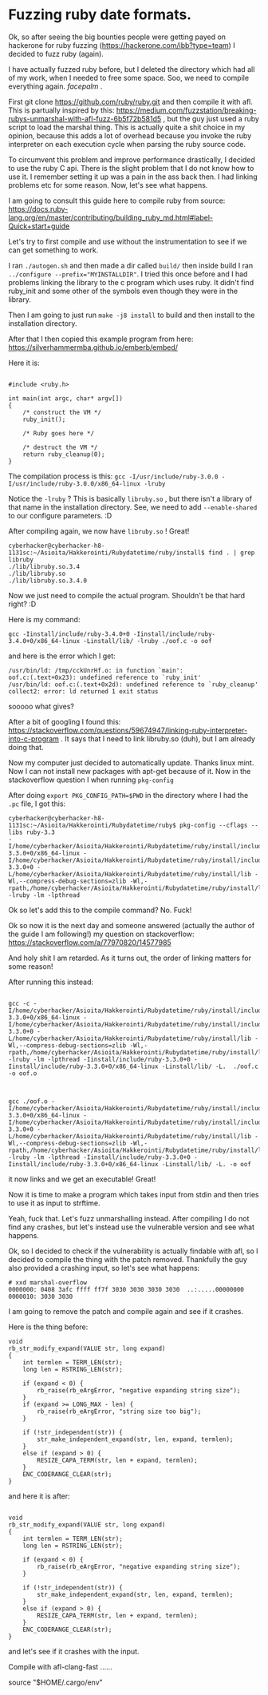 
# Fuzzing ruby date formats.

Ok, so after seeing the big bounties people were getting payed on hackerone for ruby fuzzing (https://hackerone.com/ibb?type=team) I decided to fuzz ruby (again).

I have actually fuzzed ruby before, but I deleted the directory which had all of my work, when I needed to free some space. Soo, we need to compile everything again. *facepalm* .

First git clone https://github.com/ruby/ruby.git and then compile it with afl. This is partually inspired by this: https://medium.com/fuzzstation/breaking-rubys-unmarshal-with-afl-fuzz-6b5f72b581d5 , but the guy just used a ruby script to load the marshal thing. This is actually quite a shit choice in my opinion, because this adds a lot of overhead because you invoke the ruby interpreter on each execution cycle when parsing the ruby source code.

To circumvent this problem and improve performance drastically, I decided to use the ruby C api. There is the slight problem that I do not know how to use it. I remember setting it up was a pain in the ass back then. I had linking problems etc for some reason. Now, let's see what happens.

I am going to consult this guide here to compile ruby from source: https://docs.ruby-lang.org/en/master/contributing/building_ruby_md.html#label-Quick+start+guide

Let's try to first compile and use without the instrumentation to see if we can get something to work.

I ran `./autogen.sh` and then made a dir called `build/` then inside build I ran `../configure --prefix="MYINSTALLDIR"`. I tried this once before and I had problems linking the library to the c program which uses ruby. It didn't find ruby_init and some other of the symbols even though they were in the library.

Then I am going to just run `make -j8 install` to build and then install to the installation directory.

After that I then copied this example program from here: https://silverhammermba.github.io/emberb/embed/

Here it is:

```

#include <ruby.h>

int main(int argc, char* argv[])
{
	/* construct the VM */
	ruby_init();

	/* Ruby goes here */

	/* destruct the VM */
	return ruby_cleanup(0);
}

```

The compilation process is this: `gcc -I/usr/include/ruby-3.0.0 -I/usr/include/ruby-3.0.0/x86_64-linux -lruby`

Notice the `-lruby` ? This is basically `libruby.so` , but there isn't a library of that name in the installation directory. See, we need to add `--enable-shared` to our configure parameters. :D

After compiling again, we now have `libruby.so` ! Great!

```
cyberhacker@cyberhacker-h8-1131sc:~/Asioita/Hakkerointi/Rubydatetime/ruby/install$ find . | grep libruby
./lib/libruby.so.3.4
./lib/libruby.so
./lib/libruby.so.3.4.0

```


Now we just need to compile the actual program. Shouldn't be that hard right? :D

Here is my command:

```
gcc -Iinstall/include/ruby-3.4.0+0 -Iinstall/include/ruby-3.4.0+0/x86_64-linux -Linstall/lib/ -lruby ./oof.c -o oof
```

and here is the error which I get:

```
/usr/bin/ld: /tmp/cckUnrHf.o: in function `main':
oof.c:(.text+0x23): undefined reference to `ruby_init'
/usr/bin/ld: oof.c:(.text+0x2d): undefined reference to `ruby_cleanup'
collect2: error: ld returned 1 exit status

```

sooooo what gives?

After a bit of googling I found this: https://stackoverflow.com/questions/59674947/linking-ruby-interpreter-into-c-program . It says that I need to link libruby.so (duh), but I am already doing that.

Now my computer just decided to automatically update. Thanks linux mint. Now I can not install new packages with apt-get because of it. Now in the stackoverflow question I when running `pkg-config `

After doing `export PKG_CONFIG_PATH=$PWD` in the directory where I had the `.pc` file, I got this:

```
cyberhacker@cyberhacker-h8-1131sc:~/Asioita/Hakkerointi/Rubydatetime/ruby$ pkg-config --cflags --libs ruby-3.3
-I/home/cyberhacker/Asioita/Hakkerointi/Rubydatetime/ruby/install/include/ruby-3.3.0+0/x86_64-linux -I/home/cyberhacker/Asioita/Hakkerointi/Rubydatetime/ruby/install/include/ruby-3.3.0+0 -L/home/cyberhacker/Asioita/Hakkerointi/Rubydatetime/ruby/install/lib -Wl,--compress-debug-sections=zlib -Wl,-rpath,/home/cyberhacker/Asioita/Hakkerointi/Rubydatetime/ruby/install/lib -lruby -lm -lpthread
```

Ok so let's add this to the compile command? No. Fuck!

Ok so now it is the next day and someone answered (actually the author of the guide I am following!) my question on stackoverflow: https://stackoverflow.com/a/77970820/14577985

And holy shit I am retarded. As it turns out, the order of linking matters for some reason!

After running this instead: 

```

gcc -c -I/home/cyberhacker/Asioita/Hakkerointi/Rubydatetime/ruby/install/include/ruby-3.3.0+0/x86_64-linux -I/home/cyberhacker/Asioita/Hakkerointi/Rubydatetime/ruby/install/include/ruby-3.3.0+0 -L/home/cyberhacker/Asioita/Hakkerointi/Rubydatetime/ruby/install/lib -Wl,--compress-debug-sections=zlib -Wl,-rpath,/home/cyberhacker/Asioita/Hakkerointi/Rubydatetime/ruby/install/lib -lruby -lm -lpthread -Iinstall/include/ruby-3.3.0+0 -Iinstall/include/ruby-3.3.0+0/x86_64-linux -Linstall/lib/ -L.  ./oof.c -o oof.o



gcc ./oof.o -I/home/cyberhacker/Asioita/Hakkerointi/Rubydatetime/ruby/install/include/ruby-3.3.0+0/x86_64-linux -I/home/cyberhacker/Asioita/Hakkerointi/Rubydatetime/ruby/install/include/ruby-3.3.0+0 -L/home/cyberhacker/Asioita/Hakkerointi/Rubydatetime/ruby/install/lib -Wl,--compress-debug-sections=zlib -Wl,-rpath,/home/cyberhacker/Asioita/Hakkerointi/Rubydatetime/ruby/install/lib -lruby -lm -lpthread -Iinstall/include/ruby-3.3.0+0 -Iinstall/include/ruby-3.3.0+0/x86_64-linux -Linstall/lib/ -L. -o oof

```

it now links and we get an executable! Great!


Now it is time to make a program which takes input from stdin and then tries to use it as input to strftime.

Yeah, fuck that. Let's fuzz unmarshalling instead. After compiling I do not find any crashes, but let's instead use the vulnerable version and see what happens.

Ok, so I decided to check if the vulnerability is actually findable with afl, so I decided to compile the thing with the patch removed. Thankfully the guy also provided a crashing input, so let's see what happens:

```
# xxd marshal-overflow
0000000: 0408 3afc ffff ff7f 3030 3030 3030 3030  ..:.....00000000
0000010: 3030 3030
```

I am going to remove the patch and compile again and see if it crashes.

Here is the thing before:

```
void
rb_str_modify_expand(VALUE str, long expand)
{
    int termlen = TERM_LEN(str);
    long len = RSTRING_LEN(str);

    if (expand < 0) {
        rb_raise(rb_eArgError, "negative expanding string size");
    }
    if (expand >= LONG_MAX - len) {
        rb_raise(rb_eArgError, "string size too big");
    }

    if (!str_independent(str)) {
        str_make_independent_expand(str, len, expand, termlen);
    }
    else if (expand > 0) {
        RESIZE_CAPA_TERM(str, len + expand, termlen);
    }
    ENC_CODERANGE_CLEAR(str);
}
```

and here it is after:

```

void
rb_str_modify_expand(VALUE str, long expand)
{
    int termlen = TERM_LEN(str);
    long len = RSTRING_LEN(str);

    if (expand < 0) {
        rb_raise(rb_eArgError, "negative expanding string size");
    }

    if (!str_independent(str)) {
        str_make_independent_expand(str, len, expand, termlen);
    }
    else if (expand > 0) {
        RESIZE_CAPA_TERM(str, len + expand, termlen);
    }
    ENC_CODERANGE_CLEAR(str);
}

```

and let's see if it crashes with the input.

Compile with afl-clang-fast ......






source "$HOME/.cargo/env"











